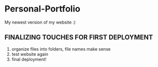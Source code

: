 # Personal-Portfolio

My newest version of my website :)

## FINALIZING TOUCHES FOR FIRST DEPLOYMENT 
1. organize files into folders, file names make sense
2. test website again
3. final deployment!
